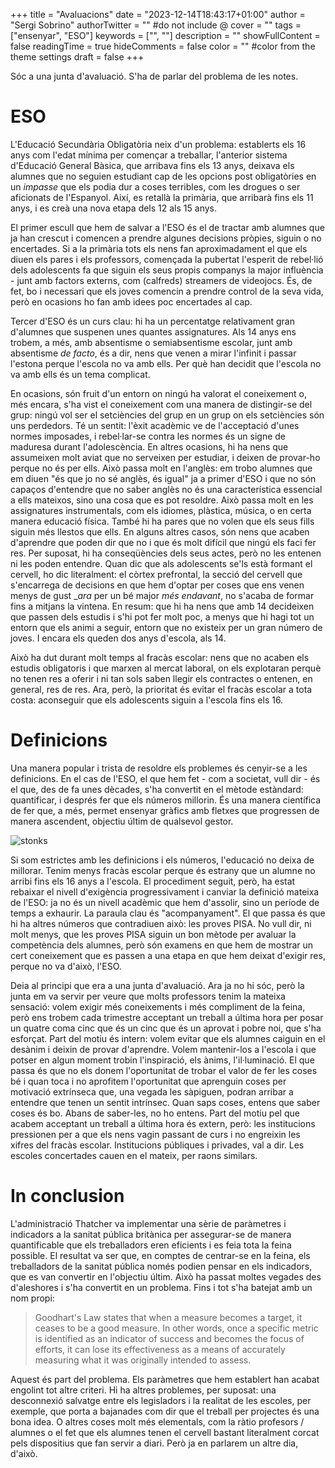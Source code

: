 +++
title = "Avaluacions"
date = "2023-12-14T18:43:17+01:00"
author = "Sergi Sobrino"
authorTwitter = "" #do not include @
cover = ""
tags = ["ensenyar", "ESO"]
keywords = ["", ""]
description = ""
showFullContent = false
readingTime = true
hideComments = false
color = "" #color from the theme settings
draft = false
+++

Sóc a una junta d'avaluació. S'ha de parlar del problema de les notes.

# ESO

L'Educació Secundària Obligatòria neix d'un problema: establerts els 16 anys com l'edat mínima per començar a treballar, l'anterior sistema d'Educació General Bàsica, que arribava fins els 13 anys, deixava els alumnes que no seguien estudiant cap de les opcions post obligatòries en un _impasse_ que els podia dur a coses terribles, com les drogues o ser aficionats de l'Espanyol. Així, es retallà la primària, que arribarà fins els 11 anys, i es creà una nova etapa dels 12 als 15 anys.

El primer escull que hem de salvar a l'ESO és el de tractar amb alumnes que ja han crescut i comencen a prendre algunes decisions pròpies, siguin o no encertades. Si a la primària tots els nens fan aproximadament el que els diuen els pares i els professors, començada la pubertat l'esperit de rebel·lió dels adolescents fa que siguin els seus propis companys la major influència - junt amb factors externs, com (calfreds) streamers de videojocs. És, de fet, bo i necessari que els joves comencin a prendre control de la seva vida, però en ocasions ho fan amb idees poc encertades al cap.

Tercer d'ESO és un curs clau: hi ha un percentatge relativament gran d'alumnes que suspenen unes quantes assignatures. Als 14 anys ens trobem, a més, amb absentisme o semiabsentisme escolar, junt amb absentisme _de facto_, és a dir, nens que venen a mirar l'infinit i passar l'estona perque l'escola no va amb ells. Per què han decidit que l'escola no va amb ells és un tema complicat. 

En ocasions, són fruit d'un entorn on ningú ha valorat el coneixement o, més encara, s'ha vist el coneixement com una manera de distingir-se del grup: ningú vol ser el setciències del grup en un grup on els setciències són uns perdedors. Té un sentit: l'èxit acadèmic ve de l'acceptació d'unes normes imposades, i rebel·lar-se contra les normes és un signe de maduresa durant l'adolescència. En altres ocasions, hi ha nens que assumeixen molt aviat que no serveixen per estudiar, i deixen de provar-ho perque no és per ells. Això passa molt en l'anglès: em trobo alumnes que em diuen "és que jo no sé anglès, és igual" ja a primer d'ESO i que no són capaços d'entendre que no saber anglès no és una característica essencial a ells mateixos, sino una cosa que es pot resoldre. Això passa molt en les assignatures instrumentals, com els idiomes, plàstica, música, o en certa manera educació física. També hi ha pares que no volen que els seus fills siguin més llestos que ells. En alguns altres casos, són nens que acaben d'aprendre que poden dir que no i que és molt difícil que ningú els faci fer res. Per suposat, hi ha conseqüències dels seus actes, però no les entenen ni les poden entendre. Quan dic que als adolescents se'ls està formant el cervell, ho dic literalment: el còrtex prefrontal, la secció del cervell que s'encarrega de decisions en que hem d'optar per coses que ens venen menys de gust __ara_ per un bé major _més endavant_, no s'acaba de formar fins a mitjans la vintena. En resum: que hi ha nens que amb 14 decideixen que passen dels estudis i s'hi pot fer molt poc, a menys que hi hagi tot un entorn que els animi a seguir, entorn que no existeix per un gran número de joves. I encara els queden dos anys d'escola, als 14. 

Això ha dut durant molt temps al fracàs escolar: nens que no acaben els estudis obligatoris i que marxen al mercat laboral, on els explotaran perquè no tenen res a oferir i ni tan sols saben llegir els contractes o entenen, en general, res de res. Ara, però, la prioritat és evitar el fracàs escolar a tota costa: aconseguir que els adolescents siguin a l'escola fins els 16. 

# Definicions

Una manera popular i trista de resoldre els problemes és cenyir-se a les definicions. En el cas de l'ESO, el que hem fet - com a societat, vull dir - és el que, des de fa unes dècades, s'ha convertit en el mètode estàndard: quantificar, i després fer que els números millorin. És una manera científica de fer que, a més, permet ensenyar gràfics amb fletxes que progressen de manera ascendent, objectiu últim de qualsevol gestor. 

![stonks](/images/stonks.png)

Si som estrictes amb les definicions i els números, l'educació no deixa de millorar. Tenim menys fracàs escolar perque és estrany que un alumne no arribi fins els 16 anys a l'escola. El procediment seguit, però, ha estat rebaixar el nivell d'exigència progressivament i canviar la definició mateixa de l'ESO: ja no és un nivell acadèmic que hem d'assolir, sino un període de temps a exhaurir. La paraula clau és "acompanyament". El que passa és que hi ha altres números que contradiuen això: les proves PISA. No vull dir, ni molt menys, que les proves PISA siguin un bon mètode per avaluar la competència dels alumnes, però són examens en que hem de mostrar un cert coneixement que es passen a una etapa en que hem deixat d'exigir res, perque no va d'això, l'ESO.

Deia al principi que era a una junta d'avaluació. Ara ja no hi sóc, però la junta em va servir per veure que molts professors tenim la mateixa sensació: volem exigir més coneixements i més compliment de la feina, però ens trobem cada trimestre acceptant un treball a última hora per posar un quatre coma cinc que és un cinc que és un aprovat i pobre noi, que s'ha esforçat. Part del motiu és intern: volem evitar que els alumnes caiguin en el desànim i deixin de provar d'aprendre. Volem mantenir-los a l'escola i que potser en algun moment trobin l'inspiració, els ànims, l'il·luminació. El que passa és que no els donem l'oportunitat de trobar el valor de fer les coses bé i quan toca i no aprofitem l'oportunitat que aprenguin coses per motivació extrínseca que, una vegada les sàpiguen, podran arribar a entendre que tenen un sentit intrínsec. Quan saps coses, entens que saber coses és bo. Abans de saber-les, no ho entens. Part del motiu pel que acabem acceptant un treball a última hora és extern, però: les institucions pressionen per a que els nens vagin passant de curs i no engreixin les xifres del fracàs escolar. Institucions públiques i privades, val a dir. Les escoles concertades cauen en el mateix, per raons similars.

# In conclusion

L'administració Thatcher va implementar una sèrie de paràmetres i indicadors a la sanitat pública britànica per assegurar-se de manera quantificable que els treballadors eren eficients i es feia tota la feina possible. El resultat va ser que, en comptes de centrar-se en la feina, els treballadors de la sanitat pública només podien pensar en els indicadors, que es van convertir en l'objectiu últim. Això ha passat moltes vegades des d'aleshores i s'ha convertit en un problema. Fins i tot s'ha batejat amb un nom propi:

> 
> Goodhart's Law states that when a measure becomes a target, it ceases to be a good measure. In other words, once a specific metric is identified as an indicator of success and becomes the focus of efforts, it can lose its effectiveness as a means of accurately measuring what it was originally intended to assess.

Aquest és part del problema. Els paràmetres que hem establert han acabat engolint tot altre criteri. Hi ha altres problemes, per suposat: una desconnexió salvatge entre els legisladors i la realitat de les escoles, per exemple, que porta a bajanades com dir que el treball per projectes és una bona idea. O altres coses molt més elementals, com la ràtio profesors / alumnes o el fet que els alumnes tenen el cervell bastant literalment corcat pels dispositius que fan servir a diari. Però ja en parlarem un altre dia, d'això.
